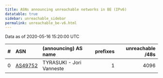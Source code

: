 ```yaml
---
title: ASNs announcing unreachable networks in BE (IPv6)
datatable: true
sidebar: unreachable_sidebar
permalink: unreachable_be-v6.html
---
```


Data as of 2020-05-16 15:20:00 UTC


<div class="datatable-begin"></div>

|   # | ASN                                    | (announcing) AS name     |   prefixes |   unreachable /48s |
|----:|:---------------------------------------|:-------------------------|-----------:|-------------------:|
|   0 | [AS49752](unreachable_AS49752-v6.html) | TYRASUKI - Jori Vanneste |          1 |               4096 |

<div class="datatable-end"></div>